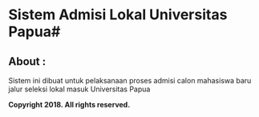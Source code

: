 # Sistem Admisi Lokal Universitas Papua#

## About : ##

Sistem ini dibuat untuk pelaksanaan proses admisi calon mahasiswa baru jalur seleksi lokal masuk Universitas Papua

**Copyright 2018. All rights reserved.**
